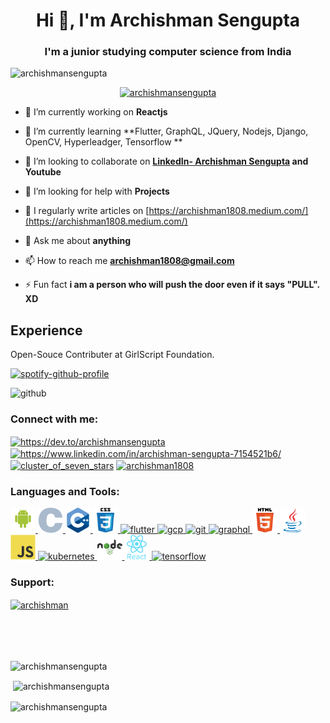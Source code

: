 <h1 align="center">Hi 👋, I'm Archishman Sengupta</h1>
<h3 align="center">I'm a junior studying computer science from India</h3>


<p align="left"> <img src="https://komarev.com/ghpvc/?username=archishmansengupta&label=Profile%20views&color=0e75b6&style=flat" alt="archishmansengupta" /> </p>

<p align="center"> <a href="https://github.com/ryo-ma/github-profile-trophy"><img src="https://github-profile-trophy.vercel.app/?username=archishmansengupta&theme=dracula" alt="archishmansengupta" /></a> </p>

- 🔭 I’m currently working on **Reactjs**

- 🌱 I’m currently learning **Flutter, GraphQL, JQuery, Nodejs, Django, OpenCV, Hyperleadger, Tensorflow **

- 👯 I’m looking to collaborate on **[LinkedIn- Archishman Sengupta](https://www.linkedin.com/in/archishman-sengupta-7154521b6/) and Youtube**

- 🤝 I’m looking for help with **Projects**

- 📝 I regularly write articles on [https://archishman1808.medium.com/](https://archishman1808.medium.com/)

- 💬 Ask me about **anything**

- 📫 How to reach me **archishman1808@gmail.com**

- ⚡ Fun fact **i am a person who will push the door even if it says "PULL". XD**

## Experience

Open-Souce Contributer at GirlScript Foundation.

[![spotify-github-profile](https://spotify-github-profile.vercel.app/api/view?uid=4n2jer98pvye6a6vg6kb3ernn&cover_image=true&theme=novatorem)](https://spotify-github-profile.vercel.app/api/view?uid=4n2jer98pvye6a6vg6kb3ernn&redirect=true)

![github](https://user-images.githubusercontent.com/71402528/106022694-225cfd80-60ec-11eb-9d3d-78cf6bf8d2ef.gif)

<h3 align="left">Connect with me:</h3>
<p align="left">
<a href="https://dev.to/https://dev.to/archishmansengupta" target="blank"><img align="center" src="https://cdn.jsdelivr.net/npm/simple-icons@3.0.1/icons/dev-dot-to.svg" alt="https://dev.to/archishmansengupta" height="30" width="40" /></a>
<a href="https://linkedin.com/in/https://www.linkedin.com/in/archishman-sengupta-7154521b6/" target="blank"><img align="center" src="https://cdn.jsdelivr.net/npm/simple-icons@3.0.1/icons/linkedin.svg" alt="https://www.linkedin.com/in/archishman-sengupta-7154521b6/" height="30" width="40" /></a>
<a href="https://instagram.com/cluster_of_seven_stars" target="blank"><img align="center" src="https://cdn.jsdelivr.net/npm/simple-icons@3.0.1/icons/instagram.svg" alt="cluster_of_seven_stars" height="30" width="40" /></a>
<a href="https://www.hackerrank.com/archishman1808" target="blank"><img align="center" src="https://cdn.jsdelivr.net/npm/simple-icons@3.0.1/icons/hackerrank.svg" alt="archishman1808" height="30" width="40" /></a>
</p>

<h3 align="left">Languages and Tools:</h3>
<p align="left"> <a href="https://developer.android.com" target="_blank"> <img src="https://raw.githubusercontent.com/devicons/devicon/master/icons/android/android-original-wordmark.svg" alt="android" width="40" height="40"/> </a> <a href="https://www.cprogramming.com/" target="_blank"> <img src="https://raw.githubusercontent.com/devicons/devicon/master/icons/c/c-original.svg" alt="c" width="40" height="40"/> </a> <a href="https://www.w3schools.com/cpp/" target="_blank"> <img src="https://raw.githubusercontent.com/devicons/devicon/master/icons/cplusplus/cplusplus-original.svg" alt="cplusplus" width="40" height="40"/> </a> <a href="https://www.w3schools.com/css/" target="_blank"> <img src="https://raw.githubusercontent.com/devicons/devicon/master/icons/css3/css3-original-wordmark.svg" alt="css3" width="40" height="40"/> </a> <a href="https://flutter.dev" target="_blank"> <img src="https://www.vectorlogo.zone/logos/flutterio/flutterio-icon.svg" alt="flutter" width="40" height="40"/> </a> <a href="https://cloud.google.com" target="_blank"> <img src="https://www.vectorlogo.zone/logos/google_cloud/google_cloud-icon.svg" alt="gcp" width="40" height="40"/> </a> <a href="https://git-scm.com/" target="_blank"> <img src="https://www.vectorlogo.zone/logos/git-scm/git-scm-icon.svg" alt="git" width="40" height="40"/> </a> <a href="https://graphql.org" target="_blank"> <img src="https://www.vectorlogo.zone/logos/graphql/graphql-icon.svg" alt="graphql" width="40" height="40"/> </a> <a href="https://www.w3.org/html/" target="_blank"> <img src="https://raw.githubusercontent.com/devicons/devicon/master/icons/html5/html5-original-wordmark.svg" alt="html5" width="40" height="40"/> </a> <a href="https://www.java.com" target="_blank"> <img src="https://raw.githubusercontent.com/devicons/devicon/master/icons/java/java-original.svg" alt="java" width="40" height="40"/> </a> <a href="https://developer.mozilla.org/en-US/docs/Web/JavaScript" target="_blank"> <img src="https://raw.githubusercontent.com/devicons/devicon/master/icons/javascript/javascript-original.svg" alt="javascript" width="40" height="40"/> </a> <a href="https://kubernetes.io" target="_blank"> <img src="https://www.vectorlogo.zone/logos/kubernetes/kubernetes-icon.svg" alt="kubernetes" width="40" height="40"/> </a> <a href="https://nodejs.org" target="_blank"> <img src="https://raw.githubusercontent.com/devicons/devicon/master/icons/nodejs/nodejs-original-wordmark.svg" alt="nodejs" width="40" height="40"/> </a> <a href="https://reactjs.org/" target="_blank"> <img src="https://raw.githubusercontent.com/devicons/devicon/master/icons/react/react-original-wordmark.svg" alt="react" width="40" height="40"/> </a> <a href="https://www.tensorflow.org" target="_blank"> <img src="https://www.vectorlogo.zone/logos/tensorflow/tensorflow-icon.svg" alt="tensorflow" width="40" height="40"/> </a> </p>

<h3 align="left">Support:</h3>
<p><a href="https://www.buymeacoffee.com/archishman"> <img align="center" src="https://cdn.buymeacoffee.com/buttons/v2/default-yellow.png" height="50" width="210" alt="archishman" /></a></p><br><br><br>
<p><img align="center" src="https://github-readme-stats.vercel.app/api/top-langs?username=archishmansengupta&show_icons=true&locale=en&layout=compact" height="195" width="495" alt="archishmansengupta" /></p>

<p>&nbsp;<img align="center" src="https://github-readme-stats.vercel.app/api?username=archishmansengupta&show_icons=true&locale=en" alt="archishmansengupta" /></p>

<p><img align="center" src="https://github-readme-streak-stats.herokuapp.com/?user=archishmansengupta&" alt="archishmansengupta" /></p>



